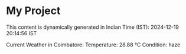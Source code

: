 # My Project

This content is dynamically generated in Indian Time (IST): 2024-12-19 20:14:56 IST


Current Weather in Coimbatore:
Temperature: 28.88 °C
Condition: haze
